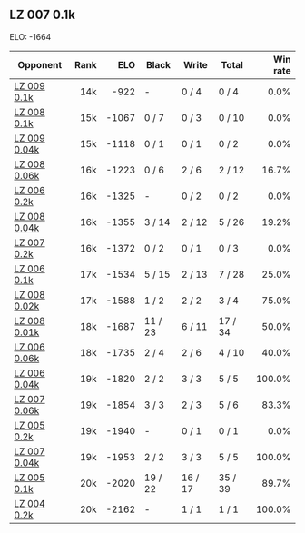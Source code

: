 ## LZ 007 0.1k ##

ELO: -1664

Opponent | Rank | ELO | Black | Write | Total | Win rate
---------|-----:|----:|-------|-------|-------|-------:
[LZ 009 0.1k](LZ%20009%200.1k.md) | 14k | -922 | - | 0 / 4 | 0 / 4 | 0.0%
[LZ 008 0.1k](LZ%20008%200.1k.md) | 15k | -1067 | 0 / 7 | 0 / 3 | 0 / 10 | 0.0%
[LZ 009 0.04k](LZ%20009%200.04k.md) | 15k | -1118 | 0 / 1 | 0 / 1 | 0 / 2 | 0.0%
[LZ 008 0.06k](LZ%20008%200.06k.md) | 16k | -1223 | 0 / 6 | 2 / 6 | 2 / 12 | 16.7%
[LZ 006 0.2k](LZ%20006%200.2k.md) | 16k | -1325 | - | 0 / 2 | 0 / 2 | 0.0%
[LZ 008 0.04k](LZ%20008%200.04k.md) | 16k | -1355 | 3 / 14 | 2 / 12 | 5 / 26 | 19.2%
[LZ 007 0.2k](LZ%20007%200.2k.md) | 16k | -1372 | 0 / 2 | 0 / 1 | 0 / 3 | 0.0%
[LZ 006 0.1k](LZ%20006%200.1k.md) | 17k | -1534 | 5 / 15 | 2 / 13 | 7 / 28 | 25.0%
[LZ 008 0.02k](LZ%20008%200.02k.md) | 17k | -1588 | 1 / 2 | 2 / 2 | 3 / 4 | 75.0%
[LZ 008 0.01k](LZ%20008%200.01k.md) | 18k | -1687 | 11 / 23 | 6 / 11 | 17 / 34 | 50.0%
[LZ 006 0.06k](LZ%20006%200.06k.md) | 18k | -1735 | 2 / 4 | 2 / 6 | 4 / 10 | 40.0%
[LZ 006 0.04k](LZ%20006%200.04k.md) | 19k | -1820 | 2 / 2 | 3 / 3 | 5 / 5 | 100.0%
[LZ 007 0.06k](LZ%20007%200.06k.md) | 19k | -1854 | 3 / 3 | 2 / 3 | 5 / 6 | 83.3%
[LZ 005 0.2k](LZ%20005%200.2k.md) | 19k | -1940 | - | 0 / 1 | 0 / 1 | 0.0%
[LZ 007 0.04k](LZ%20007%200.04k.md) | 19k | -1953 | 2 / 2 | 3 / 3 | 5 / 5 | 100.0%
[LZ 005 0.1k](LZ%20005%200.1k.md) | 20k | -2020 | 19 / 22 | 16 / 17 | 35 / 39 | 89.7%
[LZ 004 0.2k](LZ%20004%200.2k.md) | 20k | -2162 | - | 1 / 1 | 1 / 1 | 100.0%
